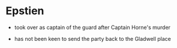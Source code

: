 # Epstien

* took over as captain of the guard after Captain Horne's murder

* has not been keen to send the party back to the Gladwell place
